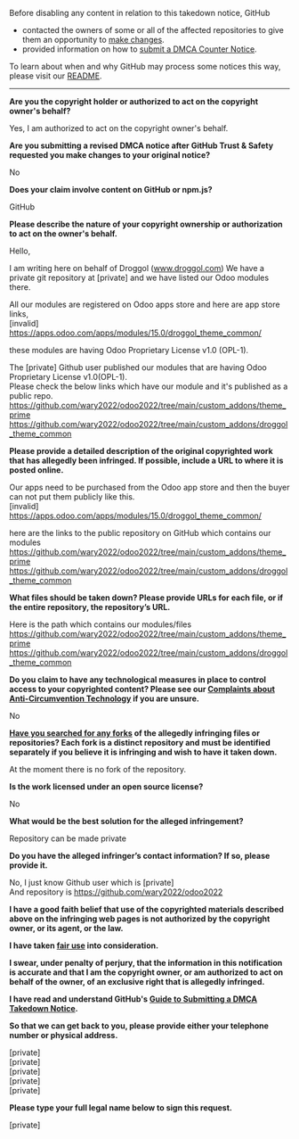 Before disabling any content in relation to this takedown notice, GitHub
- contacted the owners of some or all of the affected repositories to give them an opportunity to [make changes](https://docs.github.com/en/github/site-policy/dmca-takedown-policy#a-how-does-this-actually-work).
- provided information on how to [submit a DMCA Counter Notice](https://docs.github.com/en/articles/guide-to-submitting-a-dmca-counter-notice).

To learn about when and why GitHub may process some notices this way, please visit our [README](https://github.com/github/dmca/blob/master/README.md#anatomy-of-a-takedown-notice).

---

**Are you the copyright holder or authorized to act on the copyright owner's behalf?**

Yes, I am authorized to act on the copyright owner's behalf.

**Are you submitting a revised DMCA notice after GitHub Trust & Safety requested you make changes to your original notice?**

No

**Does your claim involve content on GitHub or npm.js?**

GitHub

**Please describe the nature of your copyright ownership or authorization to act on the owner's behalf.**

Hello,

I am writing here on behalf of Droggol (www.droggol.com) We have a private git repository at [private] and we have listed our Odoo modules there.

All our modules are registered on Odoo apps store and here are app store links,  
[invalid]  
https://apps.odoo.com/apps/modules/15.0/droggol_theme_common/  

these modules are having Odoo Proprietary License v1.0 (OPL-1).

The [private] Github user published our modules that are having Odoo Proprietary License v1.0(OPL-1).  
Please check the below links which have our module and it's published as a public repo.  
https://github.com/wary2022/odoo2022/tree/main/custom_addons/theme_prime  
https://github.com/wary2022/odoo2022/tree/main/custom_addons/droggol_theme_common

**Please provide a detailed description of the original copyrighted work that has allegedly been infringed. If possible, include a URL to where it is posted online.**

Our apps need to be purchased from the Odoo app store and then the buyer can not put them publicly like this.  
[invalid]  
https://apps.odoo.com/apps/modules/15.0/droggol_theme_common/

here are the links to the public repository on GitHub which contains our modules  
https://github.com/wary2022/odoo2022/tree/main/custom_addons/theme_prime  
https://github.com/wary2022/odoo2022/tree/main/custom_addons/droggol_theme_common

**What files should be taken down? Please provide URLs for each file, or if the entire repository, the repository’s URL.**

Here is the path which contains our modules/files  
https://github.com/wary2022/odoo2022/tree/main/custom_addons/theme_prime  
https://github.com/wary2022/odoo2022/tree/main/custom_addons/droggol_theme_common

**Do you claim to have any technological measures in place to control access to your copyrighted content? Please see our <a href="https://docs.github.com/articles/guide-to-submitting-a-dmca-takedown-notice#complaints-about-anti-circumvention-technology">Complaints about Anti-Circumvention Technology</a> if you are unsure.**

No

**<a href="https://docs.github.com/articles/dmca-takedown-policy#b-what-about-forks-or-whats-a-fork">Have you searched for any forks</a> of the allegedly infringing files or repositories? Each fork is a distinct repository and must be identified separately if you believe it is infringing and wish to have it taken down.**

At the moment there is no fork of the repository.

**Is the work licensed under an open source license?**

No

**What would be the best solution for the alleged infringement?**

Repository can be made private

**Do you have the alleged infringer’s contact information? If so, please provide it.**

No, I just know Github user which is [private]  
And repository is https://github.com/wary2022/odoo2022

**I have a good faith belief that use of the copyrighted materials described above on the infringing web pages is not authorized by the copyright owner, or its agent, or the law.**

**I have taken <a href="https://www.lumendatabase.org/topics/22">fair use</a> into consideration.**

**I swear, under penalty of perjury, that the information in this notification is accurate and that I am the copyright owner, or am authorized to act on behalf of the owner, of an exclusive right that is allegedly infringed.**

**I have read and understand GitHub's <a href="https://docs.github.com/articles/guide-to-submitting-a-dmca-takedown-notice/">Guide to Submitting a DMCA Takedown Notice</a>.**

**So that we can get back to you, please provide either your telephone number or physical address.**

[private]  
[private]  
[private]  
[private]  
[private]  

**Please type your full legal name below to sign this request.**

[private]  
